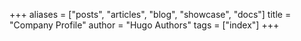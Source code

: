 +++
aliases = ["posts", "articles", "blog", "showcase", "docs"]
title = "Company Profile"
author = "Hugo Authors"
tags = ["index"]
+++

